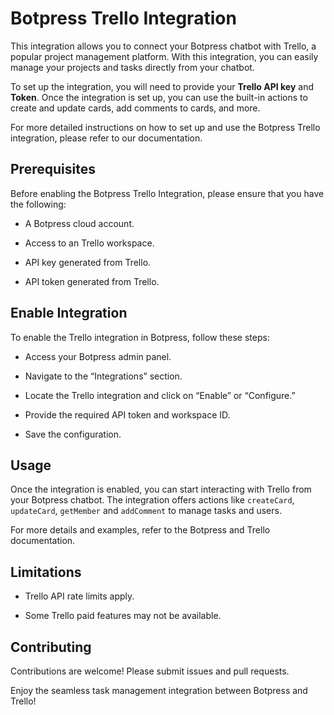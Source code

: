 # Botpress Trello Integration

This integration allows you to connect your Botpress chatbot with Trello, a popular project management platform. With this integration, you can easily manage your projects and tasks directly from your chatbot.

To set up the integration, you will need to provide your **Trello API key** and **Token**. Once the integration is set up, you can use the built-in actions to create and update cards, add comments to cards, and more.

For more detailed instructions on how to set up and use the Botpress Trello integration, please refer to our documentation.

## Prerequisites

Before enabling the Botpress Trello Integration, please ensure that you have the following:

- A Botpress cloud account.

- Access to an Trello workspace.

- API key generated from Trello.

- API token generated from Trello.

## Enable Integration

To enable the Trello integration in Botpress, follow these steps:

- Access your Botpress admin panel.

- Navigate to the “Integrations” section.

- Locate the Trello integration and click on “Enable” or “Configure.”

- Provide the required API token and workspace ID.

- Save the configuration.

## Usage

Once the integration is enabled, you can start interacting with Trello from your Botpress chatbot. The integration offers actions like `createCard`, `updateCard`, `getMember` and `addComment` to manage tasks and users.

For more details and examples, refer to the Botpress and Trello documentation.

## Limitations

- Trello API rate limits apply.

- Some Trello paid features may not be available.

## Contributing

Contributions are welcome! Please submit issues and pull requests.

Enjoy the seamless task management integration between Botpress and Trello!
